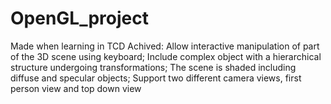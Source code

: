 # OpenGL_project
Made when learning in TCD
Achived:
Allow interactive manipulation of part of the 3D scene using keyboard;
Include complex object with a hierarchical structure undergoing transformations;
The scene is shaded including diffuse and specular objects;
Support two different camera views, first person view and top down view
